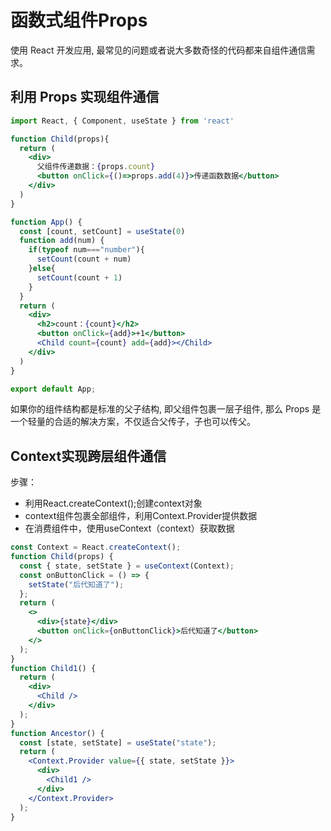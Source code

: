 # 函数式组件Props

使用 React 开发应用, 最常见的问题或者说大多数奇怪的代码都来自组件通信需求。

## 利用 Props 实现组件通信

```jsx
import React, { Component, useState } from 'react'

function Child(props){
  return (
    <div>
      父组件传递数据：{props.count} 
      <button onClick={()=>props.add(4)}>传递函数数据</button>
    </div>
  )
}

function App() {
  const [count, setCount] = useState(0)
  function add(num) {
    if(typeof num==="number"){
      setCount(count + num)
    }else{
      setCount(count + 1)
    } 
  }
  return (
    <div>
      <h2>count：{count}</h2>
      <button onClick={add}>+1</button>
      <Child count={count} add={add}></Child>
    </div>
  )
}

export default App;
```

如果你的组件结构都是标准的父子结构, 即父组件包裹一层子组件, 那么 Props 是一个轻量的合适的解决方案，不仅适合父传子，子也可以传父。

## Context实现跨层组件通信

步骤：

- 利用React.createContext();创建context对象
- context组件包裹全部组件，利用Context.Provider提供数据
- 在消费组件中，使用useContext（context）获取数据

```jsx
const Context = React.createContext();
function Child(props) {
  const { state, setState } = useContext(Context);
  const onButtonClick = () => {
    setState("后代知道了");
  };
  return (
    <>
      <div>{state}</div>
      <button onClick={onButtonClick}>后代知道了</button>
    </>
  );
}
function Child1() {
  return (
    <div>
      <Child />
    </div>
  );
}
function Ancestor() {
  const [state, setState] = useState("state");
  return (
    <Context.Provider value={{ state, setState }}>
      <div>
        <Child1 />
      </div>
    </Context.Provider>
  );
}
```

